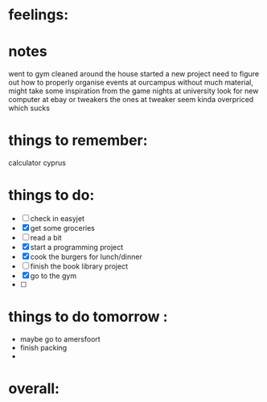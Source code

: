
# feelings:

# notes
went to gym 
cleaned around the house 
started a new project 
need to figure out how to properly organise events at ourcampus without much material, might take some inspiration from the game nights at university 
look for new computer at ebay or tweakers 
the ones at tweaker seem kinda overpriced which sucks
# things to remember:
calculator cyprus
# things to do:
- [ ] check in easyjet
- [x] get some groceries
- [ ] read a bit 
- [x] start a programming project
- [x] cook the burgers for lunch/dinner
- [ ] finish the book library project 
- [x] go to the gym 
- [ ] 
# things to do tomorrow :
- maybe go to amersfoort
- finish packing 
- 
# overall:

